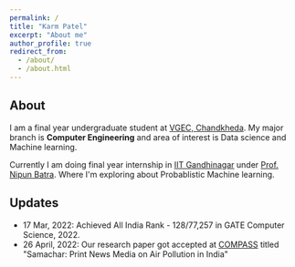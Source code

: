 ```yaml
---
permalink: /
title: "Karm Patel"
excerpt: "About me"
author_profile: true
redirect_from: 
  - /about/
  - /about.html
---
```


## About
I am a final year undergraduate student at [VGEC, Chandkheda](https://www.vgecg.ac.in/). My major branch is **Computer Engineering** and area of interest is Data science and Machine  learning.

Currently I am doing final year internship in [IIT Gandhinagar](https://www.iitgn.ac.in/) under [Prof. Nipun Batra](https://nipunbatra.github.io/). Where I'm exploring about Probablistic Machine learning.

## Updates

- 17 Mar, 2022: Achieved All India Rank - 128/77,257 in GATE Computer Science, 2022.
- 26 April, 2022: Our research paper got accepted at [COMPASS](https://compass.acm.org/) titled "Samachar: Print News Media on Air Pollution in India" 